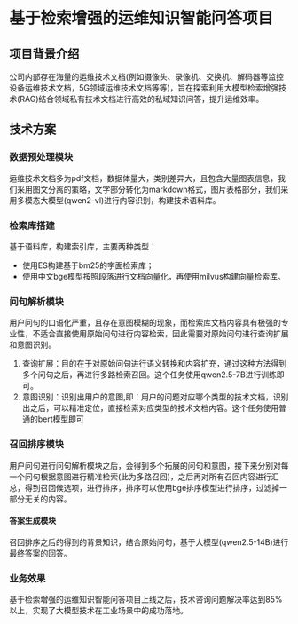 # 基于检索增强的运维知识智能问答项目
## 项目背景介绍
公司内部存在海量的运维技术文档(例如摄像头、录像机、交换机、解码器等监控设备运维技术文档，5G领域运维技术文档等等)，旨在探索利用大模型检索增强技术(RAG)结合领域私有技术文档进行高效的私域知识问答，提升运维效率。

## 技术方案

### 数据预处理模块
运维技术文档多为pdf文档，数据体量大，类别差异大，且包含大量图表信息，我们采用图文分离的策略，文字部分转化为markdown格式，图片表格部分，我们采用多模态大模型(qwen2-vl)进行内容识别，构建技术语料库。

### 检索库搭建
基于语料库，构建索引库，主要两种类型：
- 使用ES构建基于bm25的字面检索库；
- 使用中文bge模型按照段落进行文档向量化，再使用milvus构建向量检索库。

### 问句解析模块
用户问句的口语化严重，且存在意图模糊的现象，而检索库文档内容具有极强的专业性，不适合直接使用原始问句进行内容检索，因此需要对原始问句进行查询扩展和意图识别。
1. 查询扩展：目的在于对原始问句进行语义转换和内容扩充，通过这种方法得到多个问句之后，再进行多路检索召回。这个任务使用qwen2.5-7B进行训练即可。
2. 意图识别：识别出用户的意图,即：用户的问题对应哪个类型的技术文档，识别出之后，可以精准定位，直接检索对应类型的技术文档内容。这个任务使用普通的bert模型即可

### 召回排序模块
用户问句进行问句解析模块之后，会得到多个拓展的问句和意图，接下来分别对每一个问句根据意图进行精准检索(此为多路召回)，之后再对所有召回内容进行汇总，得到召回候选项，进行排序，排序可以使用bge排序模型进行排序，过滤掉一部分无关的内容。

#### 答案生成模块
召回排序之后的得到的背景知识，结合原始问句，基于大模型(qwen2.5-14B)进行最终答案的回答。

### 业务效果
基于检索增强的运维知识智能问答项目上线之后，技术咨询问题解决率达到85%以上，实现了大模型技术在工业场景中的成功落地。